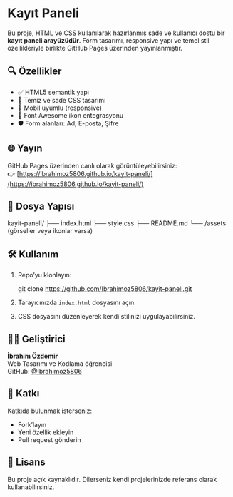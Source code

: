 
# Kayıt Paneli

Bu proje, HTML ve CSS kullanılarak hazırlanmış sade ve kullanıcı dostu bir **kayıt paneli arayüzüdür**. Form tasarımı, responsive yapı ve temel stil özellikleriyle birlikte GitHub Pages üzerinden yayınlanmıştır.

## 🔍 Özellikler

- ✅ HTML5 semantik yapı
- 🎨 Temiz ve sade CSS tasarımı
- 📱 Mobil uyumlu (responsive)
- 🧩 Font Awesome ikon entegrasyonu
- 🛡️ Form alanları: Ad, E-posta, Şifre

## 🌐 Yayın

GitHub Pages üzerinden canlı olarak görüntüleyebilirsiniz:  
👉 [https://ibrahimoz5806.github.io/kayit-paneli/](https://ibrahimoz5806.github.io/kayit-paneli/)

## 📁 Dosya Yapısı


kayit-paneli/
├── index.html
├── style.css
├── README.md
└── /assets (görseller veya ikonlar varsa)


## 🛠️ Kullanım

1. Repo’yu klonlayın:
   
   git clone https://github.com/Ibrahimoz5806/kayit-paneli.git
   
2. Tarayıcınızda `index.html` dosyasını açın.
3. CSS dosyasını düzenleyerek kendi stilinizi uygulayabilirsiniz.

## 👨‍💻 Geliştirici

**İbrahim Özdemir**  
Web Tasarımı ve Kodlama öğrencisi  
GitHub: [@Ibrahimoz5806](https://github.com/Ibrahimoz5806)

## 🤝 Katkı

Katkıda bulunmak isterseniz:
- Fork’layın
- Yeni özellik ekleyin
- Pull request gönderin

## 📄 Lisans

Bu proje açık kaynaklıdır. Dilerseniz kendi projelerinizde referans olarak kullanabilirsiniz.
